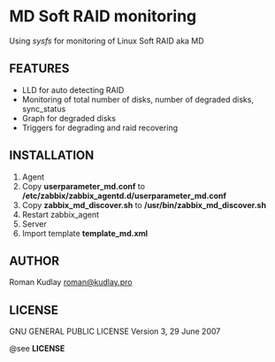 MD Soft RAID monitoring
=======================

Using _sysfs_ for monitoring of Linux Soft RAID aka MD

FEATURES
--------

* LLD for auto detecting RAID
* Monitoring of total number of disks, number of degraded disks, sync_status
* Graph for degraded disks
* Triggers for degrading and raid recovering

INSTALLATION
------------

1. Agent
  1. Copy __userparameter_md.conf__ to __/etc/zabbix/zabbix_agentd.d/userparameter_md.conf__ 
  1. Copy __zabbix_md_discover.sh__ to __/usr/bin/zabbix_md_discover.sh__
  1. Restart zabbix_agent
1. Server
  1. Import template __template_md.xml__

AUTHOR
------

Roman Kudlay roman@kudlay.pro

LICENSE
-------

GNU GENERAL PUBLIC LICENSE Version 3, 29 June 2007

@see __LICENSE__